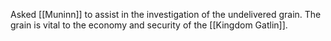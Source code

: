 
Asked [[Muninn]] to assist in the investigation of the undelivered grain. The grain is vital to the economy and security of the [[Kingdom Gatlin]].